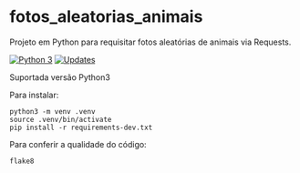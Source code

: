 # fotos_aleatorias_animais

Projeto em Python para requisitar fotos aleatórias de animais via Requests.

[![Python 3](https://pyup.io/repos/github/victoraugusto6/fotos-request-aleatorias-animais/python-3-shield.svg)](https://pyup.io/repos/github/victoraugusto6/fotos-request-aleatorias-animais/)
[![Updates](https://pyup.io/repos/github/victoraugusto6/fotos-request-aleatorias-animais/shield.svg)](https://pyup.io/repos/github/victoraugusto6/fotos-request-aleatorias-animais/)

Suportada versão Python3

Para instalar:

```console
python3 -m venv .venv
source .venv/bin/activate
pip install -r requirements-dev.txt
```

Para conferir a qualidade do código:

```console
flake8
```
